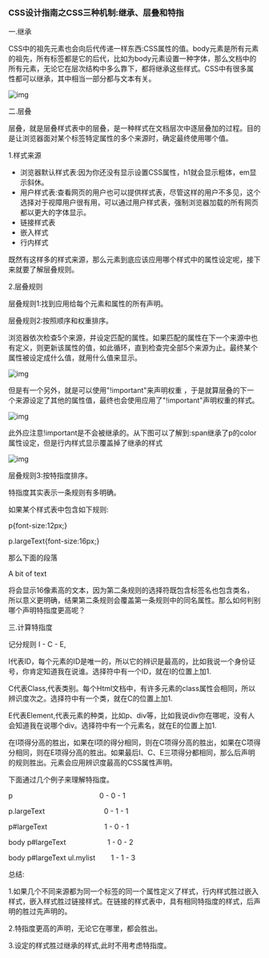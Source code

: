 ### CSS设计指南之CSS三种机制:继承、层叠和特指

一.继承

CSS中的祖先元素也会向后代传递一样东西:CSS属性的值。body元素是所有元素的祖先，所有标签都是它的后代，比如为body元素设置一种字体，那么文档中的所有元素，无论它在层次结构中多么靠下，都将继承这些样式。CSS中有很多属性都可以继承，其中相当一部分都与文本有关。

![img](http://img2.tuicool.com/iQBfIv.png!web)

二.层叠

层叠，就是层叠样式表中的层叠，是一种样式在文档层次中逐层叠加的过程。目的是让浏览器面对某个标签特定属性的多个来源时，确定最终使用哪个值。

1.样式来源

- 浏览器默认样式表:因为你还没有显示设置CSS属性，h1就会显示粗体，em显示斜休。
- 用户样式表:查看网页的用户也可以提供样式表，尽管这样的用户不多见，这个选择对于视障用户很有用，可以通过用户样式表，强制浏览器加载的所有网页都以更大的字体显示。
- 链接样式表
- 嵌入样式
- 行内样式

既然有这样多的样式来源，那么元素到底应该应用哪个样式中的属性设定呢，接下来就要了解层叠规则。

2.层叠规则

层叠规则1:找到应用给每个元素和属性的所有声明。

层叠规则2:按照顺序和权重排序。

浏览器依次检查5个来源，并设定匹配的属性。如果匹配的属性在下一个来源中也有定义，则更新该属性的值，如此循环，直到检查完全部5个来源为止。最终某个属性被设定成什么值，就用什么值来显示。

![img](http://img2.tuicool.com/qaYZNv.png!web)

但是有一个另外，就是可以使用"!important"来声明权重 ，于是就算层叠的下一个来源设定了其他的属性值，最终也会使用应用了"!important"声明权重的样式。

![img](http://img1.tuicool.com/VNB3IrN.png!web)

此外应注意!important是不会被继承的。从下图可以了解到:span继承了p的color属性设定，但是行内样式显示覆盖掉了继承的样式

![img](http://img1.tuicool.com/rQnUvmf.png!web)

层叠规则3:按特指度排序。

特指度其实表示一条规则有多明确。

如果某个样式表中包含如下规则:

p{font-size:12px;}

p.largeText{font-size:16px;}

那么下面的段落

<p class="largeText">A bit of text</p>

将会显示16像素高的文本，因为第二条规则的选择符既包含标签名也包含类名，所以意义更明确，结果第二条规则会覆盖第一条规则中的同名属性。那么如何判别哪个声明特指度更高呢？

三.计算特指度

记分规则 I - C - E,

I代表ID，每个元素的ID是唯一的，所以它的辨识是最高的，比如我说一个身份证号，你肯定知道我在说谁。选择符中有一个ID，就在I的位置上加1.

C代表Class,代表类别。每个Html文档中，有许多元素的class属性会相同，所以辨识度次之。选择符中有一个类，就在C的位置上加1.

E代表Element,代表元素的种类，比如p、div等，比如我说div你在哪呢，没有人会知道我在说哪个div。选择符中有一个元素名，就在E的位置上加1.

在I项得分高的胜出，如果在I项的得分相同，则在C项得分高的胜出，如果在C项得分相同，则在E项得分高的胜出。如果最后I、C、E三项得分都相同，那么后声明的规则胜出。元素会应用辨识度最高的CSS属性声明。

下面通过几个例子来理解特指度。

p                                            0 - 0 - 1

p.largeText                              0 - 1 - 1

p#largeText                             1 - 0 - 1

body p#largeText                     1 - 0 - 2

body p#largeText ul.mylist        1 - 1 - 3

总结:

1.如果几个不同来源都为同一个标签的同一个属性定义了样式，行内样式胜过嵌入样式，嵌入样式胜过链接样式。在链接的样式表中，具有相同特指度的样式，后声明的胜过先声明的。

2.特指度更高的声明，无论它在哪里，都会胜出。

3.设定的样式胜过继承的样式,此时不用考虑特指度。
